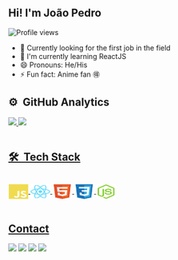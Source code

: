 ## Hi! I'm João Pedro

<p align="left"> <img src="https://komarev.com/ghpvc/?username=jp-xaxa&color=yellow" alt="Profile views" /> </p>

- 🔭 Currently looking for the first job in the field
- 🌱 I'm currently learning ReactJS
- 😄 Pronouns: He/His
- ⚡ Fun fact: Anime fan 🉐
<!--
- 👯 I’m looking to collaborate on ...
- 🤔 I’m looking for help with ...
- 💬 Ask me about ...
- 📫 How to reach me: ...
-->

## ⚙️ &nbsp;GitHub Analytics
<div>
  <a href="https://github.com/jp-xaxa/">
  <img height="180em" src="https://github-readme-stats.vercel.app/api?username=jp-xaxa&show_icons=true&theme=tokyonight">
  <img height="180em" src="https://github-readme-stats.vercel.app/api/top-langs/?username=jp-xaxa&layout=compact&theme=tokyonight">
</div>

<br>

## 🛠 &nbsp;Tech Stack
<div style="display: inline_block"><br>
  <img align="center" alt="Js" height="30" width="40" src="https://raw.githubusercontent.com/devicons/devicon/master/icons/javascript/javascript-plain.svg">
  <img align="center" alt="React" height="30" width="40" src="https://raw.githubusercontent.com/devicons/devicon/master/icons/react/react-original.svg">
  <img align="center" alt="HTML" height="30" width="40" src="https://raw.githubusercontent.com/devicons/devicon/master/icons/html5/html5-original.svg">
  <img align="center" alt="CSS" height="30" width="40" src="https://raw.githubusercontent.com/devicons/devicon/master/icons/css3/css3-original.svg">
  <img align="center" alt="Node.Js" height="30" width="40" src="https://raw.githubusercontent.com/devicons/devicon/master/icons/nodejs/nodejs-original.svg">
</div>

<br>

## Contact

<div> 
  <a href="https://www.linkedin.com/in/jp-reisconde" target="_blank"><img src="https://img.shields.io/badge/-LinkedIn-%230077B5?style=for-the-badge&logo=linkedin&logoColor=white" target="_blank"></a> 
 <a href="https://discord.gg/jp_xaxa" target="_blank"><img src="https://img.shields.io/badge/Discord-7289DA?style=for-the-badge&logo=discord&logoColor=white" target="_blank"></a> 
 <a href = "https://web.whatsapp.com/send?phone=5531984028894"><img src="https://img.shields.io/badge/-Contato-%a4c639?style=for-the-badge&logo=whatsapp&logoColor=white" target="_blank"></a>
 <a href = "mailto:jp.reisconde@gmail.com?subject"><img src="https://img.shields.io/badge/-Gmail-%23E4405F?style=for-the-badge&logo=gmail&logoColor=white" target="_blank"></a>
  
</div>
